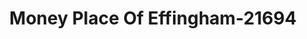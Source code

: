 ---
f_zip-code: 62401
f_state-code: IL
title: Money Place Of Effingham-21694
f_phone: 217-347-3888
f_city-only: Effingham
f_address: 1604 S Banker Street Effingham
f_location-unique-id: '21694'
slug: money-place-of-effingham-21694
updated-on: '2024-05-30T13:46:58.046Z'
created-on: '2024-05-30T13:36:59.803Z'
published-on: '2024-05-30T13:54:32.469Z'
f_city-state: cms/city/effingham-il.md
f_company: cms/company/money-place-of-effingham.md
f_state: cms/state/illinois.md
layout: '[payday-loan].html'
tags: payday-loan
---